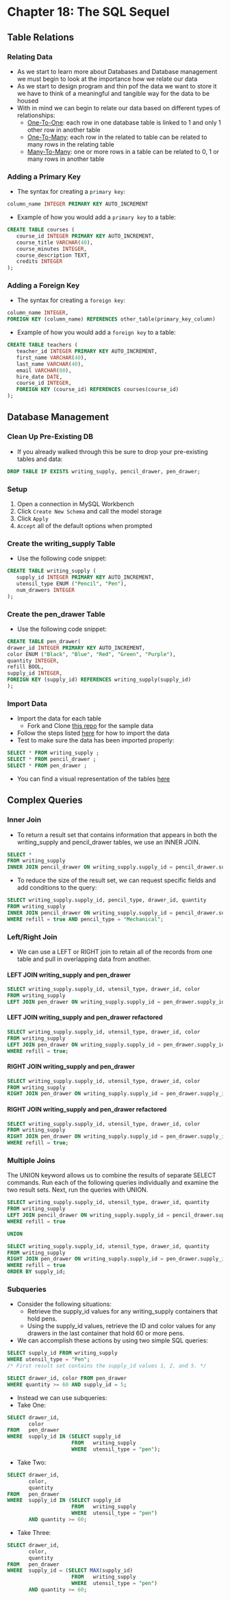 # Chapter 18: The SQL Sequel
## Table Relations
### Relating Data
* As we start to learn more about Databases and Database management we must begin to look at the importance how we relate our data
* As we start to design program and thin pof the data we want to store it we have to think of a meaningful and tangible way for the data to be housed
* With in mind we can begin to relate our data based on different types of relationships:
  * [One-To-One](https://www.databaseprimer.com/pages/relationship_1to1/): each row in one database table is linked to 1 and only 1 other row in another table
  * [One-To-Many](https://www.databaseprimer.com/pages/relationship_1tox/): each row in the related to table can be related to many rows in the relating table
  * [Many-To-Many](https://www.databaseprimer.com/pages/relationship_xtox/): one or more rows in a table can be related to 0, 1 or many rows in another table

### Adding a Primary Key
* The syntax for creating a `primary key`:
```sql
column_name INTEGER PRIMARY KEY AUTO_INCREMENT
```
* Example of how you would add a `primary key` to a table:
```sql
CREATE TABLE courses (
   course_id INTEGER PRIMARY KEY AUTO_INCREMENT,
   course_title VARCHAR(40),
   course_minutes INTEGER,
   course_description TEXT,
   credits INTEGER
);
```
### Adding a Foreign Key
* The syntax for creating a `foreign key`:
```sql
column_name INTEGER,
FOREIGN KEY (column_name) REFERENCES other_table(primary_key_column)
```
* Example of how you would add a `foreign key` to a table:
```sql
CREATE TABLE teachers (
   teacher_id INTEGER PRIMARY KEY AUTO_INCREMENT,
   first_name VARCHAR(40),
   last_name VARCHAR(40),
   email VARCHAR(80),
   hire_date DATE,
   course_id INTEGER,
   FOREIGN KEY (course_id) REFERENCES courses(course_id)
);
```
## Database Management
### Clean Up Pre-Existing DB
* If you already walked through this be sure to drop your pre-existing tables and data:
```sql
DROP TABLE IF EXISTS writing_supply, pencil_drawer, pen_drawer;
```
### Setup
1. Open a connection in MySQL Workbench
2. Click `Create New Schema` and call the model storage
3. Click `Apply`
4. `Accept` all of the default options when prompted

### Create the writing_supply Table
* Use the following code snippet:
```sql
CREATE TABLE writing_supply (
   supply_id INTEGER PRIMARY KEY AUTO_INCREMENT,
   utensil_type ENUM ("Pencil", "Pen"),
   num_drawers INTEGER
);
```

### Create the pen_drawer Table
* Use the following code snippet:
```sql
CREATE TABLE pen_drawer(
drawer_id INTEGER PRIMARY KEY AUTO_INCREMENT,
color ENUM ("Black", "Blue", "Red", "Green", "Purple"),
quantity INTEGER,
refill BOOL,
supply_id INTEGER,
FOREIGN KEY (supply_id) REFERENCES writing_supply(supply_id)
);
```

### Import Data
* Import the data for each table
  * Fork and Clone [this repo](https://github.com/LaunchCodeEducation/sql-starter-data) for the sample data
* Follow the steps listed [here](https://github.com/LaunchCodeEducation/sql-starter-data) for how to import the data
* Test to make sure the data has been imported properly:

```sql
SELECT * FROM writing_supply ;
SELECT * FROM pencil_drawer ;
SELECT * FROM pen_drawer ;
```

* You can find a visual representation of the tables [here](https://docs.google.com/spreadsheets/d/1hnvEOj3i8Pyx1hpjtr4lRnfPo4ZUDvks9qK9B1WWm_g/edit?usp=sharing)

## Complex Queries
### Inner Join
* To return a result set that contains information that appears in both the writing_supply and pencil_drawer tables, we use an INNER JOIN.
```sql
SELECT *
FROM writing_supply
INNER JOIN pencil_drawer ON writing_supply.supply_id = pencil_drawer.supply_id;
```

* To reduce the size of the result set, we can request specific fields and add conditions to the query:
```sql
SELECT writing_supply.supply_id, pencil_type, drawer_id, quantity
FROM writing_supply
INNER JOIN pencil_drawer ON writing_supply.supply_id = pencil_drawer.supply_id
WHERE refill = true AND pencil_type = "Mechanical";
```

### Left/Right Join
* We can use a LEFT or RIGHT join to retain all of the records from one table and pull in overlapping data from another.

#### LEFT JOIN writing_supply and pen_drawer
```sql
SELECT writing_supply.supply_id, utensil_type, drawer_id, color
FROM writing_supply
LEFT JOIN pen_drawer ON writing_supply.supply_id = pen_drawer.supply_id;
```

#### LEFT JOIN writing_supply and pen_drawer refactored
```sql
SELECT writing_supply.supply_id, utensil_type, drawer_id, color
FROM writing_supply
LEFT JOIN pen_drawer ON writing_supply.supply_id = pen_drawer.supply_id
WHERE refill = true;
```
#### RIGHT JOIN writing_supply and pen_drawer
```sql
SELECT writing_supply.supply_id, utensil_type, drawer_id, color
FROM writing_supply
RIGHT JOIN pen_drawer ON writing_supply.supply_id = pen_drawer.supply_id;
```

#### RIGHT JOIN writing_supply and pen_drawer refactored
```sql
SELECT writing_supply.supply_id, utensil_type, drawer_id, color
FROM writing_supply
RIGHT JOIN pen_drawer ON writing_supply.supply_id = pen_drawer.supply_id
WHERE refill = true;
```
### Multiple Joins
The UNION keyword allows us to combine the results of separate SELECT commands. Run each of the following queries individually and examine the two result sets. Next, run the queries with UNION.

```sql
SELECT writing_supply.supply_id, utensil_type, drawer_id, quantity
FROM writing_supply
LEFT JOIN pencil_drawer ON writing_supply.supply_id = pencil_drawer.supply_id
WHERE refill = true

UNION

SELECT writing_supply.supply_id, utensil_type, drawer_id, quantity
FROM writing_supply
RIGHT JOIN pen_drawer ON writing_supply.supply_id = pen_drawer.supply_id
WHERE refill = true
ORDER BY supply_id;
```

### Subqueries
* Consider the following situations:
  * Retrieve the supply_id values for any writing_supply containers that hold pens.
  * Using the supply_id values, retrieve the ID and color values for any drawers in the last container that hold 60 or more pens.
* We can accomplish these actions by using two simple SQL queries:
```sql
SELECT supply_id FROM writing_supply
WHERE utensil_type = "Pen";
/* First result set contains the supply_id values 1, 2, and 5. */

SELECT drawer_id, color FROM pen_drawer
WHERE quantity >= 60 AND supply_id = 5;
```

* Instead we can use subqueries:
* Take One:
```sql
SELECT drawer_id,
       color
FROM   pen_drawer
WHERE  supply_id IN (SELECT supply_id
                     FROM   writing_supply
                     WHERE  utensil_type = "pen");
```
* Take Two:
```sql
SELECT drawer_id,
       color,
       quantity
FROM   pen_drawer
WHERE  supply_id IN (SELECT supply_id
                     FROM   writing_supply
                     WHERE  utensil_type = "pen")
       AND quantity >= 60;
```

* Take Three:
```sql
SELECT drawer_id,
       color,
       quantity
FROM   pen_drawer
WHERE  supply_id = (SELECT MAX(supply_id)
                     FROM   writing_supply
                     WHERE  utensil_type = "pen")
       AND quantity >= 60; 
```
